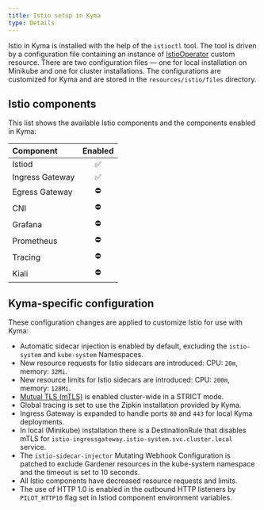 ```yaml
---
title: Istio setup in Kyma
type: Details
---
```


Istio in Kyma is installed with the help of the `istioctl` tool.
The tool is driven by a configuration file containing an instance of [IstioOperator](https://istio.io/docs/reference/config/istio.operator.v1alpha1/) custom resource.
There are two configuration files — one for local installation on Minikube and one for cluster installations.
The configurations are customized for Kyma and are stored in the `resources/istio/files` directory.

## Istio components

This list shows the available Istio components and the components enabled in Kyma:

| Component | Enabled |
| :--- | :---: |
| Istiod | ✅ |
| Ingress Gateway | ✅️ |
| Egress Gateway | ⛔️ |
| CNI | ⛔️ |
| Grafana | ⛔️ |
| Prometheus | ⛔️ |
| Tracing | ⛔️ |
| Kiali | ⛔️ |

## Kyma-specific configuration

These configuration changes are applied to customize Istio for use with Kyma:

- Automatic sidecar injection is enabled by default, excluding the `istio-system` and `kube-system` Namespaces.
- New resource requests for Istio sidecars are introduced: CPU: `20m`, memory: `32Mi`.
- New resource limits for Istio sidecars are introduced: CPU: `200m`, memory: `128Mi`.
- [Mutual TLS (mTLS)](https://istio.io/docs/concepts/security/#mutual-tls-authentication) is enabled cluster-wide in a STRICT mode.
- Global tracing is set to use the Zipkin installation provided by Kyma.
- Ingress Gateway is expanded to handle ports `80` and `443` for local Kyma deployments.
- In local (Minikube) installation there is a DestinationRule that disables mTLS for
`istio-ingressgateway.istio-system.svc.cluster.local` service.
- The `istio-sidecar-injector` Mutating Webhook Configuration is patched to exclude Gardener resources in the kube-system namespace and the timeout is set to 10 seconds.
- All Istio components have decreased resource requests and limits.
- The use of HTTP 1.0 is enabled in the outbound HTTP listeners by `PILOT_HTTP10` flag set in Istiod component environment variables.
